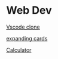 # Web Dev

[Vscode clone](https://prasadsutar1.github.io/Web-dev//vs%20code%20clone/)

[expanding cards](https://prasadsutar1.github.io/Web-dev/espanding%20cards/)
 
[Calculator](https://web-dev-4fxd.vercel.app/)
